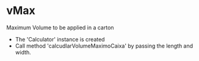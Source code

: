 # vMax
Maximum Volume to be applied in a carton
  * The 'Calculator' instance is created
  * Call method 'calcudlarVolumeMaximoCaixa' by passing the length and width.
